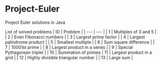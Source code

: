 # Project-Euler
Project Euler solutions in Java

List of solved problems
| ID | Problem |
| --- | --- |
| 1 | Multiples of 3 and 5 |
| 2 | Even Fibonacci numbers |
| 3 | Largest prime factor |
| 4 | Largest palindrome product |
| 5 | Smallest multiple |
| 6 | Sum square difference |
| 7 | 10001st prime |
| 8 | Largest product in a series |
| 9 | Special Pythagorean triplet |
| 10 | Summation of primes
| 11 | Largest product in a grid |
| 12 | Highly divisible triangular number |
| 13 | Large sum |
